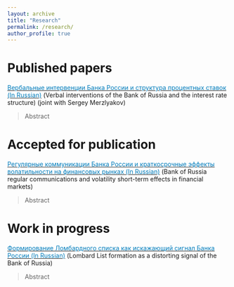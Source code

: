 ```yaml
---
layout: archive
title: "Research"
permalink: /research/
author_profile: true
---
```



Published papers
======
[<span style="color:#007CBB">Вербальные интервенции Банка России и структура процентных ставок (In Russian)</span>](http://olegtelegin.github.io/files/Telegin_Oleg_Verbal_Interventions.pdf)  (Verbal interventions of the Bank of Russia and the interest rate structure) (joint with Sergey Merzlyakov)
> Abstract

Accepted for publication
======
[<span style="color:#007CBB">Регулярные коммуникации Банка России и краткосрочные эффекты волатильности на финансовых рынках (In Russian)</span>](http://olegtelegin.github.io/files/Oleg_Telegin_CB_volatility.pdf) (Bank of Russia regular communications and volatility short-term effects in financial markets)
> Abstract

Work in progress
======
[<span style="color:#007CBB">Формирование Ломбардного списка как искажающий сигнал Банка России (In Russian)</span>](http://olegtelegin.github.io/files/Oleg_Telegin_Lombard_List.pdf) (Lombard List formation as a distorting signal of the Bank of Russia)
> Abstract
